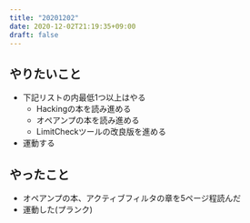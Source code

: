 ```yaml
---
title: "20201202"
date: 2020-12-02T21:19:35+09:00
draft: false
---
```


## やりたいこと
* 下記リストの内最低1つ以上はやる
  * Hackingの本を読み進める
  * オペアンプの本を読み進める
  * LimitCheckツールの改良版を進める
* 運動する

## やったこと
* オペアンプの本、アクティブフィルタの章を5ページ程読んだ
* 運動した(プランク)

